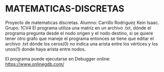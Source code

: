 # MATEMATICAS-DISCRETAS
Proyecto de matematicas discretas. Alumno: Carrillo Rodriguez Kein Isaac. Grupo: 1CV4
El programa utiliza una matriz en un archivo .txt, dónde el programa pregunta desde el nodo origen y el nodo destino, si se quiere tener otro grafo que maneje el programa entonces se tiene que editar el archivo .txt dónde los ceros(0) no indica una arista entre los vértices y los unos(1) donde haya arista entre nodos.

El programa puede ejecutarse en Debugger online: https://www.onlinegdb.com/

